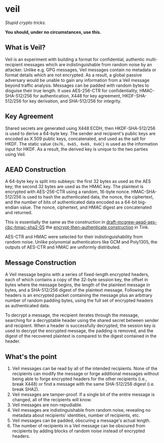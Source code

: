 # veil

_Stupid crypto tricks._

**You should, under no circumstances, use this.**

## What is Veil?

Veil is an experiment with building a format for confidential, authentic multi-recipient messages
which are indistinguishable from random noise by an attacker. Unlike e.g. GPG messages, Veil
messages contain no metadata or format details which are not encrypted. As a result, a global
passive adversary would be unable to gain any information from a Veil message beyond traffic
analysis. Messages can be padded with random bytes to disguise their true length. It uses
AES-256-CTR for confidentiality, HMAC-SHA-512/256 for authentication, X448 for key agreement,
HKDF-SHA-512/256 for key derivation, and SHA-512/256 for integrity.

## Key Agreement

Shared secrets are generated using X448 ECDH, then HKDF-SHA-512/256 is used to derive a 64-byte key.
The sender and recipient's public keys are encoded as X.509 public keys, concatenated, and used as
the salt for HKDF. The static value `{0x76, 0x65, 0x69, 0x6C}` is used as the information input for
HKDF. As a result, the derived key is unique to the two parties using Veil.

## AEAD Construction

A 64-byte key is split into subkeys: the first 32 bytes as used as the AES key; the second 32 bytes
are used as the HMAC key. The plaintext is encrypted with AES-256-CTR using a random, 16-byte nonce.
HMAC-SHA-512/256 is used to hash the authenticated data, the nonce, the ciphertext, and the number
of bits of authenticated data encoded as a 64-bit big-endian value. The nonce, ciphertext, and HMAC
digest are concatenated and returned.

This is essentially the same as the construction in
[draft-mcgrew-aead-aes-cbc-hmac-sha2-05](https://www.ietf.org/archive/id/draft-mcgrew-aead-aes-cbc-hmac-sha2-05.txt)
the [encrypt-then-authenticate
construction](https://github.com/google/tink/blob/master/java/src/main/java/com/google/crypto/tink/subtle/EncryptThenAuthenticate.java)
in Tink.

AES-CTR and HMAC were selected for their indistinguishability from random noise. Unlike polynomial
authenticators like GCM and Poly1305, the outputs of AES-CTR and HMAC are uniformly distributed.

## Message Construction

A Veil message begins with a series of fixed-length encrypted headers, each of which contains a copy
of the 32-byte session key, the offset in bytes where the message begins, the length of the
plaintext message in bytes, and a SHA-512/256 digest of the plaintext message. Following the headers
is an encrypted packet containing the message plus an arbitrary number of random padding bytes,
using the full set of encrypted headers as authenticated data.

To decrypt a message, the recipient iterates through the message, searching for a decryptable header
using the shared secret between sender and recipient. When a header is successfully decrypted, the
session key is used to decrypt the encrypted message, the padding is removed, and the digest of the
recovered plaintext is compared to the digest contained in the header.

## What's the point

1. Veil messages can be read by all of the intended recipients. None of the recipients can modify
   the message or forge additional messages without being able to forge encrypted headers for the
   other recipients (i.e., break X448) or find a message with the same SHA-512/256 digest (i.e. 
   break SHA2).
2. Veil messages are tamper-proof. If a single bit of the entire message is changed, all of the
   recipients will know.
3. Veil messages are non-repudiable.
4. Veil messages are indistinguishable from random noise, revealing no metadata about recipients'
   identities, number of recipients, etc.
5. Veil messages can be padded, obscuring a message's actual length.
6. The number of recipients in a Veil message can be obscured from recipients by adding blocks of 
   random noise instead of encrypted headers.
